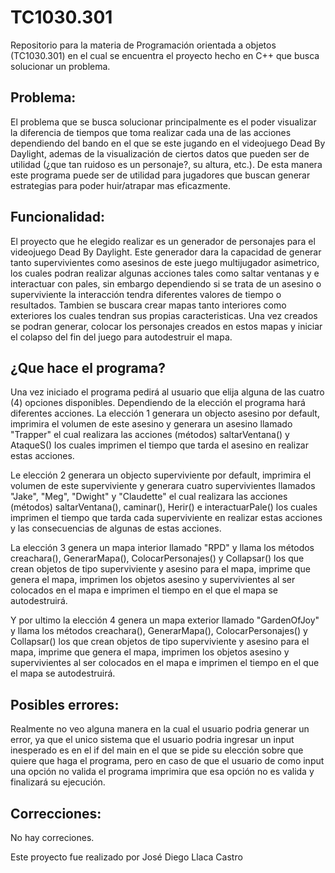 # TC1030.301
Repositorio para la materia de Programación orientada a objetos (TC1030.301) en el cual se encuentra el proyecto hecho en C++ que busca solucionar un problema.

## Problema:

El problema que se busca solucionar principalmente es el poder visualizar la diferencia de tiempos que toma realizar cada una de las acciones dependiendo del bando en el que se este jugando en el videojuego Dead By Daylight, ademas de la visualización de ciertos datos que pueden ser de utilidad (¿que tan ruidoso es un personaje?, su altura, etc.). 
De esta manera este programa puede ser de utilidad para jugadores que buscan generar estrategias para poder huir/atrapar mas eficazmente.

## Funcionalidad:

El proyecto que he elegido realizar es un generador de personajes para el videojuego Dead By Daylight. 
Este generador dara la capacidad de generar tanto supervivientes como asesinos de este juego multijugador asimetrico, los cuales podran realizar algunas acciones tales como saltar ventanas y e interactuar con pales, sin embargo dependiendo si se trata de un asesino o superviviente la interacción tendra diferentes valores de tiempo o resultados. 
Tambien se buscara crear mapas tanto interiores como exteriores los cuales tendran sus propias caracteristicas.
Una vez creados se podran generar, colocar los personajes creados en estos mapas y iniciar el colapso del fin del juego para autodestruir el mapa.

## ¿Que hace el programa?

Una vez iniciado el programa pedirá al usuario que elija alguna de las cuatro (4) opciones disponibles. Dependiendo de la elección el programa hará diferentes acciones. La elección 1 generara un objecto asesino por default, imprimira el volumen de este asesino y generara un asesino llamado "Trapper" el cual realizara las acciones (métodos) saltarVentana() y AtaqueS() los cuales imprimen el tiempo que tarda el asesino en realizar estas acciones.

Le elección 2 generara un objecto superviviente por default, imprimira el volumen de este superviviente y generara cuatro supervivientes llamados "Jake", "Meg", "Dwight" y "Claudette" el cual realizara las acciones (métodos) saltarVentana(), caminar(), Herir() e interactuarPale() los cuales imprimen el tiempo que tarda cada superviviente en realizar estas acciones y las consecuencias de algunas de estas acciones.

La elección 3 genera un mapa interior llamado "RPD" y llama los métodos creachara(), GenerarMapa(), ColocarPersonajes() y Collapsar() los que crean objetos de tipo superviviente y asesino para el mapa, imprime que genera el mapa, imprimen los objetos asesino y supervivientes al ser colocados en el mapa e imprimen el tiempo en el que el mapa se autodestruirá.

Y por ultimo la elección 4 genera un mapa exterior llamado "GardenOfJoy" y llama los métodos creachara(), GenerarMapa(), ColocarPersonajes() y Collapsar() los que crean objetos de tipo superviviente y asesino para el mapa, imprime que genera el mapa, imprimen los objetos asesino y supervivientes al ser colocados en el mapa e imprimen el tiempo en el que el mapa se autodestruirá.

## Posibles errores:

Realmente no veo alguna manera en la cual el usuario podria generar un error, ya que el unico sistema que el usuario podria ingresar un input inesperado es en el if del main en el que se pide su elección sobre que quiere que haga el programa, pero en caso de que el usuario de como input una opción no valida el programa imprimira que esa opción no es valida y finalizará su ejecución.

## Correcciones:

No hay correciones.

Este proyecto fue realizado por José Diego Llaca Castro
